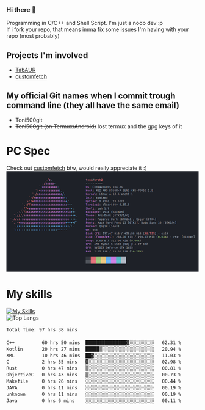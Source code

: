 ### Hi there 👋

Programming in C/C++ and Shell Script. I'm just a noob dev :p\
If i fork your repo, that means imma fix some issues I'm having with your repo (most probably)

## Projects I'm involved
 - [TabAUR](https://github.com/BurntRanch/TabAUR)
 - [customfetch](https://github.com/Toni500github/customfetch)

## My official Git names when I commit trough command line (they all have the same email)
* Toni500git
* ~~Toni500git (on Termux/Android)~~ lost termux and the gpg keys of it

# PC Spec
Check out [customfetch](https://github.com/Toni500github/customfetch) btw, would really appreciate it :)
![screenshot.png](https://github.com/Toni500github/customfetch/raw/main/screenshot.png)

# My skills
[![My Skills](https://skillicons.dev/icons?i=cpp,bash,androidstudio,arch,linux&theme=light)](https://skillicons.dev)\
![Top Langs](https://github-readme-stats.vercel.app/api/top-langs/?username=Toni500github&layout=compact)

<!--START_SECTION:waka-->

```txt
Total Time: 97 hrs 38 mins

C++          60 hrs 50 mins  ███████████████▓░░░░░░░░░   62.31 %
Kotlin       20 hrs 27 mins  █████▒░░░░░░░░░░░░░░░░░░░   20.94 %
XML          10 hrs 46 mins  ██▓░░░░░░░░░░░░░░░░░░░░░░   11.03 %
C            2 hrs 55 mins   ▓░░░░░░░░░░░░░░░░░░░░░░░░   02.98 %
Rust         0 hrs 47 mins   ▒░░░░░░░░░░░░░░░░░░░░░░░░   00.81 %
ObjectiveC   0 hrs 43 mins   ▒░░░░░░░░░░░░░░░░░░░░░░░░   00.73 %
Makefile     0 hrs 26 mins   ░░░░░░░░░░░░░░░░░░░░░░░░░   00.44 %
JAVA         0 hrs 11 mins   ░░░░░░░░░░░░░░░░░░░░░░░░░   00.19 %
unknown      0 hrs 11 mins   ░░░░░░░░░░░░░░░░░░░░░░░░░   00.19 %
Java         0 hrs 6 mins    ░░░░░░░░░░░░░░░░░░░░░░░░░   00.11 %
```

<!--END_SECTION:waka-->
